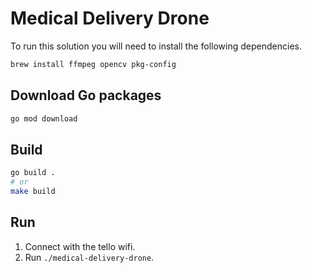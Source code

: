 # Medical Delivery Drone

To run this solution you will need to install the following dependencies.

```bash
brew install ffmpeg opencv pkg-config
```

## Download Go packages

```bash
go mod download
```

## Build

```bash
go build .
# or
make build
```

## Run

1. Connect with the tello wifi.
2. Run `./medical-delivery-drone`.
